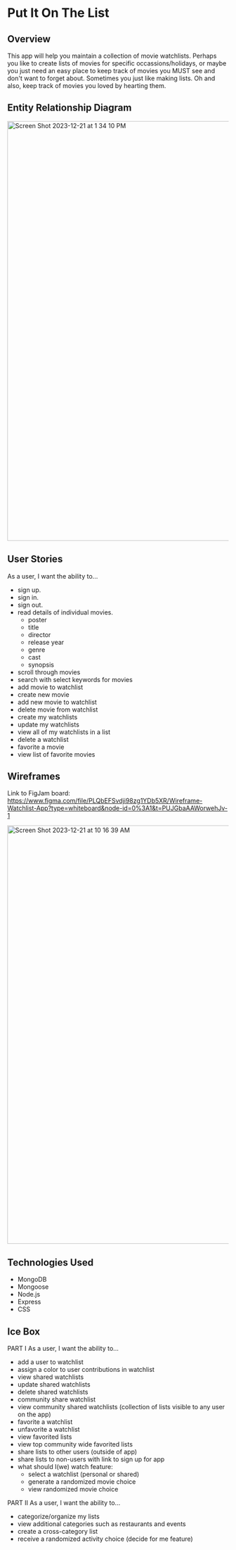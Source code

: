 # Put It On The List

## Overview
This app will help you maintain a collection of movie watchlists. Perhaps you like to create lists of movies for specific occassions/holidays, or maybe you just need an easy place to keep track of movies you MUST see and don't want to forget about. Sometimes you just like making lists. Oh and also, keep track of movies you loved by hearting them.



## Entity Relationship Diagram
<img width="954" alt="Screen Shot 2023-12-21 at 1 34 10 PM" src="https://github.com/ariellepollock/project-2-app/assets/149843908/6d8dd32b-56be-49b9-ad7e-44f1e5ce8d59">



## User Stories
As a user, I want the ability to... 
  - sign up.
  - sign in.  
  - sign out.
  - read details of individual movies.
      - poster
      - title
      - director
      - release year
      - genre
      - cast
      - synopsis
  - scroll through movies
  - search with select keywords for movies
  - add movie to watchlist
  - create new movie
  - add new movie to watchlist
  - delete movie from watchlist
  - create my watchlists
  - update my watchlists
  - view all of my watchlists in a list
  - delete a watchlist
  - favorite a movie
  - view list of favorite movies



## Wireframes
Link to FigJam board: https://www.figma.com/file/PLQbEFSvdji98zg1YDb5XR/Wireframe-Watchlist-App?type=whiteboard&node-id=0%3A1&t=PUJGbaAAWorwehJv-1

<img width="951" alt="Screen Shot 2023-12-21 at 10 16 39 AM" src="https://github.com/ariellepollock/project-2-app/assets/149843908/8fb58a40-a91b-49a1-b69b-2e3e9414818b">



## Technologies Used
- MongoDB
- Mongoose
- Node.js
- Express
- CSS



## Ice Box
PART I
As a user, I want the ability to...
  - add a user to watchlist
  - assign a color to user contributions in watchlist
  - view shared watchlists
  - update shared watchlists
  - delete shared watchlists
  - community share watchlist
  - view community shared watchlists (collection of lists visible to any user on the app)
  - favorite a watchlist
  - unfavorite a watchlist
  - view favorited lists
  - view top community wide favorited lists
  - share lists to other users (outside of app)
  - share lists to non-users with link to sign up for app
  - what should I(we) watch feature:
      - select a watchlist (personal or shared)
      - generate a randomized movie choice
      - view randomized movie choice
   
PART II
As a user, I want the ability to...
  - categorize/organize my lists
  - view additional categories such as restaurants and events
  - create a cross-category list
  - receive a randomized activity choice (decide for me feature)
